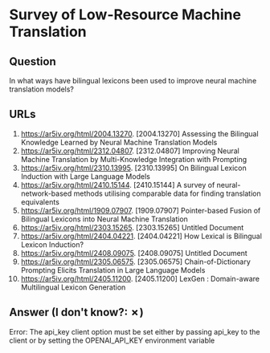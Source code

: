 # Survey of Low-Resource Machine Translation

## Question

In what ways have bilingual lexicons been used to improve neural machine translation models?

## URLs

1. https://ar5iv.org/html/2004.13270. [2004.13270] Assessing the Bilingual Knowledge Learned by Neural Machine Translation Models
2. https://ar5iv.org/html/2312.04807. [2312.04807] Improving Neural Machine Translation by Multi-Knowledge Integration with Prompting
3. https://ar5iv.org/html/2310.13995. [2310.13995] On Bilingual Lexicon Induction with Large Language Models
4. https://ar5iv.org/html/2410.15144. [2410.15144] A survey of neural-network-based methods utilising comparable data for finding translation equivalents
5. https://ar5iv.org/html/1909.07907. [1909.07907] Pointer-based Fusion of Bilingual Lexicons into Neural Machine Translation
6. https://ar5iv.org/html/2303.15265. [2303.15265] Untitled Document
7. https://ar5iv.org/html/2404.04221. [2404.04221] How Lexical is Bilingual Lexicon Induction?
8. https://ar5iv.org/html/2408.09075. [2408.09075] Untitled Document
9. https://ar5iv.org/html/2305.06575. [2305.06575] Chain-of-Dictionary Prompting Elicits Translation in Large Language Models
10. https://ar5iv.org/html/2405.11200. [2405.11200] LexGen : Domain-aware Multilingual Lexicon Generation

## Answer (I don't know?: ✗)

Error: The api_key client option must be set either by passing api_key to the client or by setting the OPENAI_API_KEY environment variable